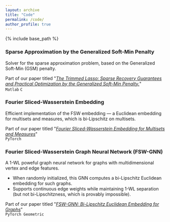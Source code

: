 ```yaml
---
layout: archive
title: "Code"
permalink: /code/
author_profile: true
---
```


{% include base_path %}



### Sparse Approximation by the Generalized Soft-Min Penalty

Solver for the sparse approximation problem, based on the Generalized Soft-Min (GSM) penalty.  

Part of our paper titled "[*The Trimmed Lasso: Sparse Recovery Guarantees and Practical Optimization by the Generalized Soft-Min Penalty.*](https://tal-amir.github.io/publication/2021-09%20The%20Trimmed%20Lasso)"  
<a href="https://github.com/tal-amir/sparse-approximation-gsm" style="text-decoration: none; color: inherit;">`Matlab`</a>
<a href="https://github.com/tal-amir/sparse-approximation-gsm" style="text-decoration: none; color: inherit;">`C`</a>

### Fourier Sliced-Wasserstein Embedding

Efficient implementation of the FSW embedding — a Euclidean embedding for multisets and measures, which is bi-Lipschitz on multisets.  

Part of our paper titled "[*Fourier Sliced-Wasserstein Embedding for Multisets and Measures*](https://tal-amir.github.io/publication/2024-05%20Fourier%20Sliced-Wasserstein%20Embedding)"  
<a href="https://tal-amir.github.io/soon" style="text-decoration: none; color: inherit;">`PyTorch`</a>



### Fourier Sliced-Wasserstein Graph Neural Network (FSW-GNN)

A 1-WL poweful graph neural network for graphs with multidimensional vertex and edge features.  
- When randomly initialized, this GNN computes a bi-Lipschitz Euclidean embedding for such graphs.  
- Supports continuous edge weights while maintaining 1-WL separation (but not bi-Lipschitzness, which is provably impossible).  
     
Part of our paper titled "[*FSW-GNN: Bi-Lipschitz Euclidean Embedding for Graphs*](https://tal-amir.github.io/soon/)"  
<a href="https://tal-amir.github.io/soon" style="text-decoration: none;">`PyTorch Geometric`</a>

  
[//]: <> (  https://github.com/tal-amir/fsw-gnn  )
